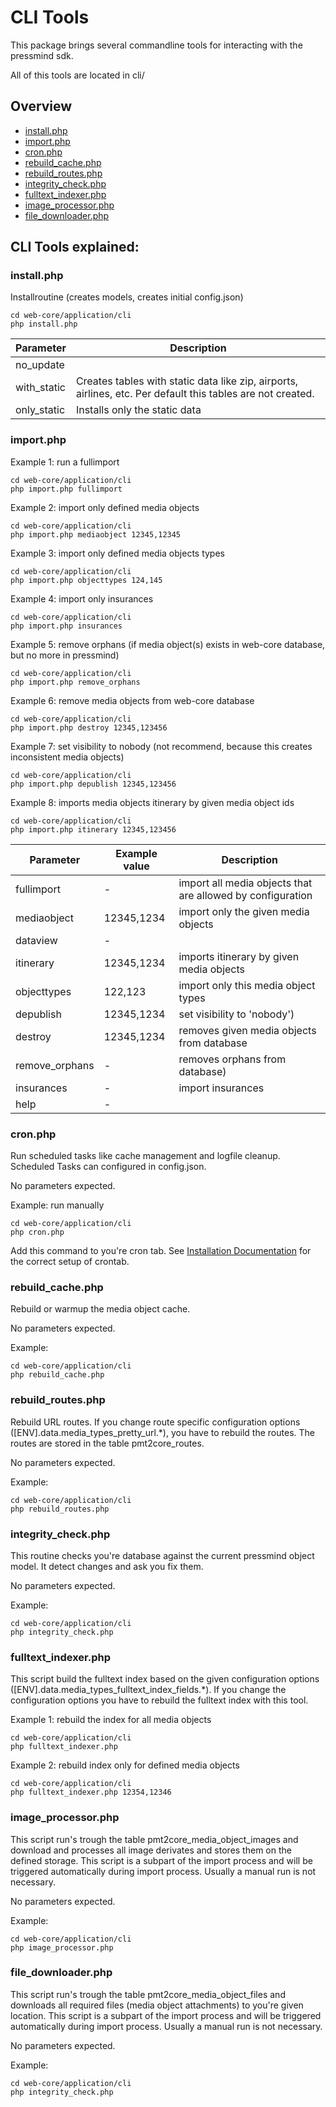 # CLI Tools 
This package brings several commandline tools for interacting with the pressmind sdk.

All of this tools are located in cli/

## Overview

* [install.php](#installphp)
* [import.php](#importphp)
* [cron.php](#cronphp)
* [rebuild_cache.php](#rebuild_cachephp)
* [rebuild_routes.php](#rebuild_routesphp)
* [integrity_check.php](#integrity_checkphp)
* [fulltext_indexer.php](#fulltext_indexerphp)
* [image_processor.php](#image_processorphp)
* [file_downloader.php](#file_downloaderphp)

## CLI Tools explained:

### install.php
Installroutine (creates models, creates initial config.json)
```shell script
cd web-core/application/cli
php install.php
```

| Parameter    | Description    |
|---           |---             |
| no_update    |                |
| with_static  | Creates tables with static data like zip, airports, airlines, etc. Per default this tables are not created.|
| only_static  | Installs only the static data |

### import.php


Example 1: run a fullimport
```shell script
cd web-core/application/cli
php import.php fullimport
```

Example 2: import only defined media objects
```shell script
cd web-core/application/cli
php import.php mediaobject 12345,12345
```

Example 3: import only defined media objects types
```shell script
cd web-core/application/cli
php import.php objecttypes 124,145
```

Example 4: import only insurances
```shell script
cd web-core/application/cli
php import.php insurances
```

Example 5: remove orphans (if media object(s) exists in web-core database, but no more in pressmind)
```shell script
cd web-core/application/cli
php import.php remove_orphans
```

Example 6: remove media objects from web-core database
```shell script
cd web-core/application/cli
php import.php destroy 12345,123456
```

Example 7: set visibility to nobody (not recommend, because this creates inconsistent media objects)
```shell script
cd web-core/application/cli
php import.php depublish 12345,123456
```

Example 8: imports media objects itinerary by given media object ids
```shell script
cd web-core/application/cli
php import.php itinerary 12345,123456
```

| Parameter         | Example value  |Description|
|---                |---             |---|
| fullimport        | -              |import all media objects that are allowed by configuration|
| mediaobject       | 12345,1234     |import only the given media objects|
| dataview          | -              ||
| itinerary         | 12345,1234     |imports itinerary by given media objects|
| objecttypes       | 122,123        |import only this media object types|
| depublish         | 12345,1234     |set visibility to 'nobody')|
| destroy           | 12345,1234     |removes given media objects from database|
| remove_orphans    | -              |removes orphans from database)|
| insurances        | -              |import insurances|
| help              | -              ||

### cron.php
Run scheduled tasks like cache management and logfile cleanup.
Scheduled Tasks can configured in config.json. 

No parameters expected.

Example: run manually
```shell script
cd web-core/application/cli
php cron.php
```

Add this command to you're cron tab. See [Installation Documentation](installation.md#3-configure-crontab) for the correct setup of crontab.

### rebuild_cache.php
Rebuild or warmup the media object cache. 

No parameters expected.

Example:
```shell script
cd web-core/application/cli
php rebuild_cache.php
```

### rebuild_routes.php
Rebuild URL routes. 
If you change route specific configuration options ([ENV].data.media_types_pretty_url.*), 
you have to rebuild the routes. The routes are stored in the table pmt2core_routes.

No parameters expected.

Example:
```shell script
cd web-core/application/cli
php rebuild_routes.php
```

### integrity_check.php
This routine checks you're database against the current pressmind object model. 
It detect changes and ask you fix them. 

No parameters expected.

Example:
```shell script
cd web-core/application/cli
php integrity_check.php
```

### fulltext_indexer.php
This script build the fulltext index based on the given configuration options 
([ENV].data.media_types_fulltext_index_fields.*). If you change the configuration options 
you have to rebuild the fulltext index with this tool.


Example 1: rebuild the index for all media objects
```shell script
cd web-core/application/cli
php fulltext_indexer.php
```

Example 2: rebuild index only for defined media objects
```shell script
cd web-core/application/cli
php fulltext_indexer.php 12354,12346
```

### image_processor.php
This script run's trough the table pmt2core_media_object_images and
download and processes all image derivates and stores them on the defined storage.
This script is a subpart of the import process and will be triggered
automatically during import process. Usually a manual run is not necessary.

No parameters expected.

Example:
```shell script
cd web-core/application/cli
php image_processor.php
```

### file_downloader.php
This script run's trough the table pmt2core_media_object_files and
downloads all required files (media object attachments)
to you're given location. This script is a subpart of the import process and will be triggered
automatically during import process. Usually a manual run is not necessary.

No parameters expected.

Example:
```shell script
cd web-core/application/cli
php integrity_check.php
```




